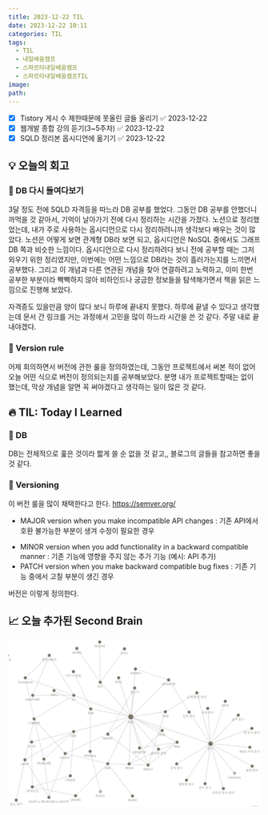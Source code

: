 ```yaml
---
title: 2023-12-22 TIL
date: 2023-12-22 10:11
categories: TIL
tags:
  - TIL
  - 내일배움캠프
  - 스파르타내일배움캠프
  - 스파르타내일배움캠프TIL
image: 
path:
---
```


- [x] Tistory 게시 수 제한때문에 못올린 글들 올리기 ✅ 2023-12-22
- [x] 웹개발 종합 강의 듣기(3~5주차) ✅ 2023-12-22
- [x] SQLD 정리본 옵시디언에 옮기기 ✅ 2023-12-22
## 💡 오늘의 회고
### 👀 DB 다시 들여다보기
3달 정도 전에 SQLD 자격등을 따느라 DB 공부를 했었다. 그동안 DB 공부를 안했더니 까먹을 것 같아서, 기억이 날아가기 전에 다시 정리하는 시간을 가졌다. 노션으로 정리했었는데, 내가 주로 사용하는 옵시디언으로 다시 정리하려니까 생각보다 배우는 것이 많았다. 노션은 어떻게 보면 관계형 DB라 보면 되고, 옵시디언은 NoSQL 중에서도 그래프 DB 쪽과 비슷한 느낌이다. 옵시디언으로 다시 정리하려다 보니 전에 공부할 때는 그저 외우기 위한 정리였지만, 이번에는 어떤 느낌으로 DB라는 것이 흘러가는지를 느끼면서 공부했다. 그리고 이 개념과 다른 연관된 개념을 찾아 연결하려고 노력하고, 이미 한번 공부한 부분이라 빡빡하지 않아 비하인드나 궁금한 정보들을 탐색해가면서 책을 읽은 느낌으로 진행해 보았다.

자격증도 있을만큼 양이 많다 보니 하루에 끝내지 못했다. 하루에 끝낼 수 있다고 생각했는데 문서 간 링크를 거는 과정에서 고민을 많이 하느라 시간을 쓴 것 같다. 주말 내로 끝내야겠다.

### 👀 Version rule
어제 회의하면서 버전에 관한 룰을 정의하였는데, 그동안 프로젝트에서 써본 적이 없어 오늘 어떤 식으로 버전이 정의되는지를 공부해보았다. 분명 내가 프로젝트할때는 없이 했는데, 막상 개념을 알면 꼭 써야겠다고 생각하는 일이 많은 것 같다.
## 🔥 TIL: Today I Learned
### 👀 DB
DB는 전체적으로 훑은 것이라 짧게 쓸 순 없을 것 같고,, 블로그의 글들을 참고하면 좋을 것 같다.
### 👀 Versioning
이 버전 룰을 많이 채택한다고 한다. 
https://semver.org/

- MAJOR version when you make incompatible API changes : 기존 API에서 호환 불가능한 부분이 생겨 수정이 필요한 경우
+ MINOR version when you add functionality in a backward compatible manner : 기존 기능에 영향을 주지 않는 추가 기능 (예시: API 추가)
+ PATCH version when you make backward compatible bug fixes : 기존 기능 중에서 고칠 부분이 생긴 경우

버전은 이렇게 정의한다.
## 📈 오늘 추가된 Second Brain
![](/assets/img/IMG/20231222.png)